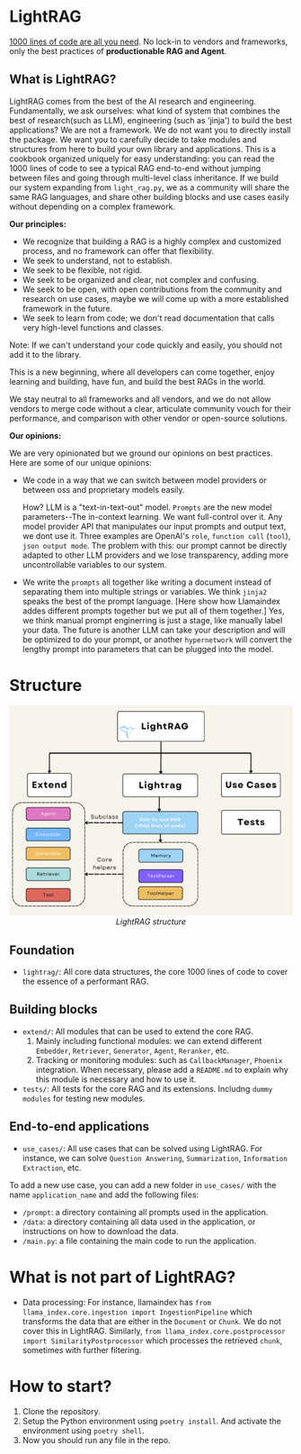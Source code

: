 # LightRAG
[1000 lines of code are all you need](https://github.com/Sylph-AI/LightRAG/blob/main/lightrag/light_rag.py). No lock-in to vendors and frameworks, only the best practices of **productionable RAG and Agent**. 

## What is LightRAG?


LightRAG comes from the best of the AI research and engineering. Fundamentally, we ask ourselves: what kind of system that combines the best of research(such as LLM), engineering (such as 'jinja') to build the best applications? 
We are not a framework. We do not want you to directly install the package. We want you to carefully decide to take modules and structures from here to build your own library and applications. This is a cookbook organized uniquely for easy understanding: you can read the 1000 lines of code to see a typical RAG end-to-end without jumping between files and going through multi-level class inheritance. If we build our system expanding from `light_rag.py`, we as a community will share the same RAG languages, and share other building blocks and use cases easily without depending on a complex framework.

**Our principles:**

- We recognize that building a RAG is a highly complex and customized process, and no framework can offer that flexibility. 
- We seek to understand, not to establish. 
- We seek to be flexible, not rigid.
- We seek to be organized and clear, not complex and confusing.
- We seek to be open, with open contributions from the community and research on use cases, maybe we will come up with a more established framework in the future. 
- We seek to learn from code; we don't read documentation that calls very high-level functions and classes. 

Note: If we can't understand your code quickly and easily, you should not add it to the library.

This is a new beginning, where all developers can come together, enjoy learning and building, have fun, and build the best RAGs in the world.

We stay neutral to all frameworks and all vendors, and we do not allow vendors to merge code without a clear, articulate community vouch for their performance, and comparison with other vendor or open-source solutions.

**Our opinions:**

We are very opinionated but we ground our opinions on best practices. Here are some of our unique opinions:
- We code in a way that we can switch between model providers or between oss and proprietary models easily. 
  
  How? LLM is a "text-in-text-out" model. `Prompts` are the new model parameters--The in-context learning. We want full-control over it. Any model provider API that manipulates our input prompts and output text, we dont use it. Three examples are OpenAI's `role`, `function call` (`tool`), `json output mode`. The problem with this: our prompt cannot be directly adapted to other LLM providers and we lose transparency, adding more uncontrollable variables to our system.
- We write the `prompts` all together like writing a document instead of separating them into multiple strings or variables. We think `jinja2` speaks the best of the prompt language. [Here show how Llamaindex addes different prompts together but we put all of them together.] Yes, we think manual prompt enginerring is just a stage, like manually label your data. The future is another LLM can take your description and will be optimized to do your prompt, or another `hypernetwork` will convert the lengthy prompt into parameters that can be plugged into the model. 

# Structure
<p align="center">
  <img src="images/lightrag_structure.png" alt="Alt text" width="800">
  <br>
  <em>LightRAG structure</em>
</p>

## Foundation
- `lightrag/`: All core data structures, the core 1000 lines of code to cover the essence of a performant RAG.
## Building blocks
- `extend/`: All modules that can be used to extend the core RAG. 
  1. Mainly including functional modules: we can extend different `Embedder`, `Retriever`, `Generator`, `Agent`, `Reranker`, etc.
  2. Tracking or monitoring modules: such as `CallbackManager`, `Phoenix` integration. When necessary, please add a `README.md` to explain why this module is necessary and how to use it.
- `tests/`: All tests for the core RAG and its extensions. Includng `dummy modules` for testing new modules.    

## End-to-end applications
- `use_cases/`: All use cases that can be solved using LightRAG. For instance, we can solve `Question Answering`, `Summarization`, `Information Extraction`, etc.

To add a new use case, you can add a new folder in `use_cases/` with the name `application_name` and add the following files:
- `/prompt`: a directory containing all prompts used in the application.
- `/data`: a directory containing all data used in the application, or instructions on how to download the data.
- `/main.py`: a file containing the main code to run the application.

# What is not part of LightRAG?
- Data processing: For instance, llamaindex has `from llama_index.core.ingestion import IngestionPipeline` which transforms the data that are either in the `Document` or `Chunk`. We do not cover this in LightRAG.
  Similarly, `from llama_index.core.postprocessor import SimilarityPostprocessor` which processes the retrieved `chunk`, sometimes with further filtering. 

# How to start?

1. Clone the repository.
2. Setup the Python environment using `poetry install`. And activate the environment using `poetry shell`.
3. Now you should run any file in the repo.
